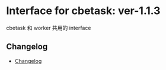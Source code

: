 # Interface for cbetask: ver-1.1.3

cbetask 和 worker 共用的 interface


## Changelog

- [Changelog](CHANGELOG.md)